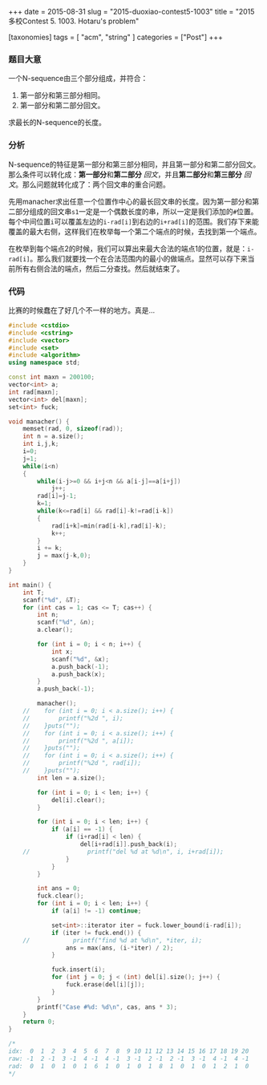 +++
date = 2015-08-31
slug = "2015-duoxiao-contest5-1003"
title = "2015多校Contest 5. 1003. Hotaru's problem"

[taxonomies]
tags = [ "acm", "string" ]
categories = ["Post"]
+++

### 题目大意

一个N-sequence由三个部分组成，并符合：

1. 第一部分和第三部分相同。  
2. 第一部分和第二部分回文。

求最长的N-sequence的长度。

### 分析

<p>N-sequence的特征是第一部分和第三部分相同，并且第一部分和第二部分回文。那么条件可以转化成：<strong>第一部分</strong>和<strong>第二部分</strong> <em>回文</em>，并且<strong>第二部分</strong>和<strong>第三部分</strong> <em>回文</em>。那么问题就转化成了：两个回文串的重合问题。</p>

<p>先用manacher求出任意一个位置作中心的最长回文串的长度。因为第一部分和第二部分组成的回文串<code>s1</code>一定是一个偶数长度的串，所以一定是我们添加的<code>#</code>位置。每个中间位置<code>i</code>可以覆盖左边的<code>i-rad[i]</code>到右边的<code>i+rad[i]</code>的范围。我们存下来能覆盖的最大右侧，这样我们在枚举每一个第二个端点的时候，去找到第一个端点。</p>

<p>在枚举到每个端点2的时候，我们可以算出来最大合法的端点1的位置，就是：<code>i-rad[i]</code>。那么我们就要找一个在合法范围内的最小的做端点。显然可以存下来当前所有右侧合法的端点，然后二分查找。然后就结束了。</p>

<h3>代码</h3>

<p>比赛的时候蠢在了好几个不一样的地方。真是…</p>

```c++
#include <cstdio>
#include <cstring>
#include <vector>
#include <set>
#include <algorithm>
using namespace std;

const int maxn = 200100;
vector<int> a;
int rad[maxn];
vector<int> del[maxn];
set<int> fuck;

void manacher() {
    memset(rad, 0, sizeof(rad));
    int n = a.size();
    int i,j,k;
    i=0;
    j=1;
    while(i<n)
    {
        while(i-j>=0 && i+j<n && a[i-j]==a[i+j])
            j++;
        rad[i]=j-1;
        k=1;
        while(k<=rad[i] && rad[i]-k!=rad[i-k])
        {
            rad[i+k]=min(rad[i-k],rad[i]-k);
            k++;
        }
        i += k;
        j = max(j-k,0);
    }
}

int main() {
    int T;
    scanf("%d", &T);
    for (int cas = 1; cas <= T; cas++) {
        int n;
        scanf("%d", &n);
        a.clear();

        for (int i = 0; i < n; i++) {
            int x;
            scanf("%d", &x);
            a.push_back(-1);
            a.push_back(x);
        }
        a.push_back(-1);

        manacher();
    //    for (int i = 0; i < a.size(); i++) {
    //        printf("%2d ", i);
    //    }puts("");
    //    for (int i = 0; i < a.size(); i++) {
    //        printf("%2d ", a[i]);
    //    }puts("");
    //    for (int i = 0; i < a.size(); i++) {
    //        printf("%2d ", rad[i]);
    //    }puts("");
        int len = a.size();

        for (int i = 0; i < len; i++) {
            del[i].clear();
        }

        for (int i = 0; i < len; i++) {
            if (a[i] == -1) {
                if (i+rad[i] < len) {
                    del[i+rad[i]].push_back(i);
    //                printf("del %d at %d\n", i, i+rad[i]);
                }
            }
        }

        int ans = 0;
        fuck.clear();
        for (int i = 0; i < len; i++) {
            if (a[i] != -1) continue;

            set<int>::iterator iter = fuck.lower_bound(i-rad[i]);
            if (iter != fuck.end()) {
    //            printf("find %d at %d\n", *iter, i);
                ans = max(ans, (i-*iter) / 2);
            }

            fuck.insert(i);
            for (int j = 0; j < (int) del[i].size(); j++) {
                fuck.erase(del[i][j]);
            }
        }
        printf("Case #%d: %d\n", cas, ans * 3);
    }
    return 0;
}

/*
idx:  0  1  2  3  4  5  6  7  8  9 10 11 12 13 14 15 16 17 18 19 20
raw: -1  2 -1  3 -1  4 -1  4 -1  3 -1  2 -1  2 -1  3 -1  4 -1  4 -1
rad:  0  1  0  1  0  1  6  1  0  1  0  1  8  1  0  1  0  1  2  1  0
*/
```